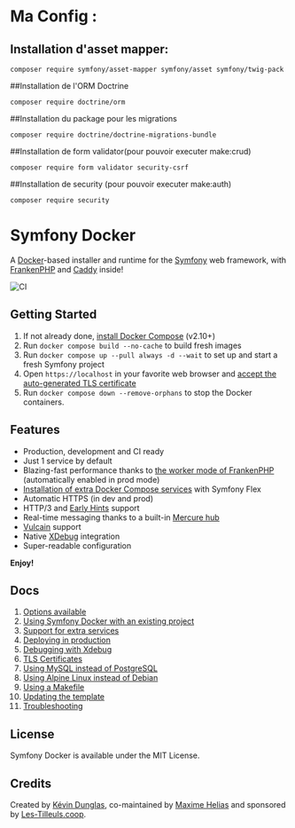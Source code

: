 # Ma Config :

## Installation d'asset mapper:

```
composer require symfony/asset-mapper symfony/asset symfony/twig-pack
```

##Installation de l'ORM Doctrine
```
composer require doctrine/orm
```
##Installation du package pour les migrations
```
composer require doctrine/doctrine-migrations-bundle
```
##Installation de form validator(pour pouvoir executer make:crud)
```
composer require form validator security-csrf
```
##Installation de security (pour pouvoir executer make:auth)
```
composer require security      
```

# Symfony Docker

A [Docker](https://www.docker.com/)-based installer and runtime for the [Symfony](https://symfony.com) web framework,
with [FrankenPHP](https://frankenphp.dev) and [Caddy](https://caddyserver.com/) inside!

![CI](https://github.com/dunglas/symfony-docker/workflows/CI/badge.svg)

## Getting Started

1. If not already done, [install Docker Compose](https://docs.docker.com/compose/install/) (v2.10+)
2. Run `docker compose build --no-cache` to build fresh images
3. Run `docker compose up --pull always -d --wait` to set up and start a fresh Symfony project
4. Open `https://localhost` in your favorite web browser and [accept the auto-generated TLS certificate](https://stackoverflow.com/a/15076602/1352334)
5. Run `docker compose down --remove-orphans` to stop the Docker containers.

## Features

* Production, development and CI ready
* Just 1 service by default
* Blazing-fast performance thanks to [the worker mode of FrankenPHP](https://github.com/dunglas/frankenphp/blob/main/docs/worker.md) (automatically enabled in prod mode)
* [Installation of extra Docker Compose services](docs/extra-services.md) with Symfony Flex
* Automatic HTTPS (in dev and prod)
* HTTP/3 and [Early Hints](https://symfony.com/blog/new-in-symfony-6-3-early-hints) support
* Real-time messaging thanks to a built-in [Mercure hub](https://symfony.com/doc/current/mercure.html)
* [Vulcain](https://vulcain.rocks) support
* Native [XDebug](docs/xdebug.md) integration
* Super-readable configuration

**Enjoy!**

## Docs

1. [Options available](docs/options.md)
2. [Using Symfony Docker with an existing project](docs/existing-project.md)
3. [Support for extra services](docs/extra-services.md)
4. [Deploying in production](docs/production.md)
5. [Debugging with Xdebug](docs/xdebug.md)
6. [TLS Certificates](docs/tls.md)
7. [Using MySQL instead of PostgreSQL](docs/mysql.md)
8. [Using Alpine Linux instead of Debian](docs/alpine.md)
9. [Using a Makefile](docs/makefile.md)
10. [Updating the template](docs/updating.md)
11. [Troubleshooting](docs/troubleshooting.md)

## License

Symfony Docker is available under the MIT License.

## Credits

Created by [Kévin Dunglas](https://dunglas.dev), co-maintained by [Maxime Helias](https://twitter.com/maxhelias) and sponsored by [Les-Tilleuls.coop](https://les-tilleuls.coop).
